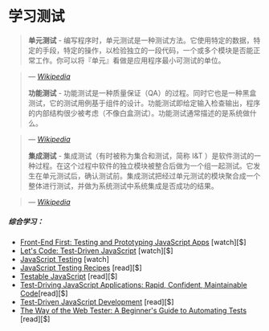 # 学习测试

> **单元测试** - 编写程序时，单元测试是一种测试方法。它使用特定的数据，特定的手段，特定的操作，以检验独立的一段代码，一个或多个模块是否能正常工作。你可以将『单元』看做是应用程序最小可测试的单位。

><cite>&#8212; [Wikipedia](https://en.wikipedia.org/wiki/Unit_testing)</cite>
>
> **功能测试** - 功能测试是一种质量保证（QA）的过程。同时它也是一种黑盒测试，它的测试用例基于组件的设计。功能测试即给定输入检查输出，程序的内部结构很少被考虑（不像白盒测试）。功能测试通常描述的是系统做什么。

><cite>&#8212; [Wikipedia](https://en.wikipedia.org/wiki/Functional_testing)</cite>
>
> **集成测试** - 集成测试（有时被称为集合和测试，简称 I&T ）是软件测试的一种过程。在这个过程中软件的独立模块被整合后做为一个组一起测试。它发生在单元测试后，确认测试前。集成测试把经过单元测试的模块聚合成一个整体进行测试，并做为系统测试中系统集成是否成功的结果。

><cite>&#8212; [Wikipedia](https://en.wikipedia.org/wiki/Integration_testing)</cite>

##### 综合学习：

* [Front-End First: Testing and Prototyping JavaScript Apps](http://www.pluralsight.com/courses/testing-and-prototyping-javascript-apps) [watch][$]
* [Let's Code: Test-Driven JavaScript](http://www.letscodejavascript.com/) [watch][$]
* [JavaScript Testing](https://www.udacity.com/course/javascript-testing--ud549) [watch]
* [JavaScript Testing Recipes](http://jstesting.jcoglan.com/) [read][$]
* [Testable JavaScript](https://www.amazon.com/gp/product/1449323391?&_encoding=UTF8&tag=frontend-handbook-20&linkCode=ur2&linkId=a27df21b09e3eff9ad8033a5c959e7f0&camp=1789&creative=9325) [read][$]
* [Test-Driving JavaScript Applications: Rapid, Confident, Maintainable Code](https://www.amazon.com/Test-Driving-JavaScript-Applications-Confident-Maintainable/dp/1680501747?&_encoding=UTF8&tag=frontend-handbook-20&linkCode=ur2&linkId=c97c9c87e634569328a335cba0b0c15f&camp=1789&creative=9325)[read][$]
* [Test-Driven JavaScript Development](https://www.amazon.com/dp/0321683919/?&_encoding=UTF8&tag=frontend-handbook-20&linkCode=ur2&linkId=f707aa5243bf6bac68bda05d1e6369e8&camp=1789&creative=9325) [read][$]
* [The Way of the Web Tester: A Beginner's Guide to Automating Tests](https://www.amazon.com/Way-Web-Tester-Beginners-Automating/dp/1680501836/?&_encoding=UTF8&tag=frontend-handbook-20&linkCode=ur2&linkId=3e2c87950e0350d64c9d9862ed2ef524&camp=1789&creative=9325) [read][$]
